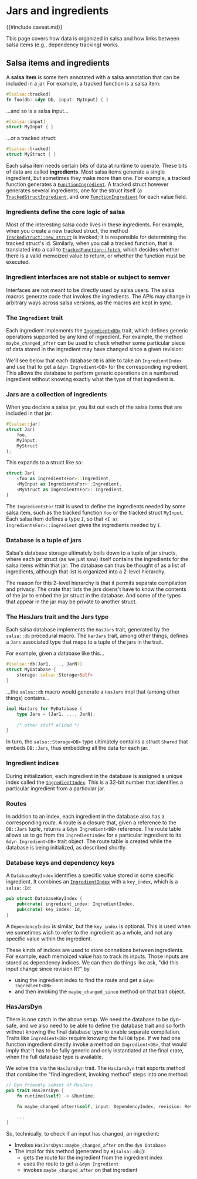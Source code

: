# Jars and ingredients

{{#include caveat.md}}

Tbis page covers how data is organized in salsa and how links between salsa items (e.g., dependency tracking) works.

## Salsa items and ingredients 

A **salsa item** is some item annotated with a salsa annotation that can be included in a jar.
For example, a tracked function is a salsa item:

```rust
#[salsa::tracked]
fn foo(db: &dyn Db, input: MyInput) { }
```

...and so is a salsa input...

```rust
#[salsa::input]
struct MyInput { }
```

...or a tracked struct:

```rust
#[salsa::tracked]
struct MyStruct { }
```

Each salsa item needs certain bits of data at runtime to operate.
These bits of data are called **ingredients**.
Most salsa items generate a single ingredient, but sometimes they make more than one.
For example, a tracked function generates a [`FunctionIngredient`].
A tracked struct however generates several ingredients, one for the struct itself (a [`TrackedStructIngredient`],
and one [`FunctionIngredient`] for each value field.

[`FunctionIngredient`]: https://github.com/salsa-rs/salsa/blob/becaade31e6ebc58cd0505fc1ee4b8df1f39f7de/components/salsa-2022/src/function.rs#L42
[`TrackedStructIngredient`]: https://github.com/salsa-rs/salsa/blob/becaade31e6ebc58cd0505fc1ee4b8df1f39f7de/components/salsa-2022/src/tracked_struct.rs#L18

### Ingredients define the core logic of salsa

Most of the interesting salsa code lives in these ingredients.
For example, when you create a new tracked struct, the method [`TrackedStruct::new_struct`] is invoked;
it is responsible for determining the tracked struct's id.
Similarly, when you call a tracked function, that is translated into a call to [`TrackedFunction::fetch`],
which decides whether there is a valid memoized value to return,
or whether the function must be executed.

[`TrackedStruct::new_struct`]: https://github.com/salsa-rs/salsa/blob/becaade31e6ebc58cd0505fc1ee4b8df1f39f7de/components/salsa-2022/src/tracked_struct.rs#L76
[`TrackedFunction::fetch`]: https://github.com/salsa-rs/salsa/blob/becaade31e6ebc58cd0505fc1ee4b8df1f39f7de/components/salsa-2022/src/function/fetch.rs#L15

### Ingredient interfaces are not stable or subject to semver

Interfaces are not meant to be directly used by salsa users.
The salsa macros generate code that invokes the ingredients.
The APIs may change in arbitrary ways across salsa versions,
as the macros are kept in sync.

### The `Ingredient` trait

Each ingredient implements the [`Ingredient<DB>`] trait, which defines generic operations supported by any kind of ingredient.
For example, the method `maybe_changed_after` can be used to check whether some particular piece of data stored in the ingredient may have changed since a given revision:

[`Ingredient<DB>`]: https://github.com/salsa-rs/salsa/blob/becaade31e6ebc58cd0505fc1ee4b8df1f39f7de/components/salsa-2022/src/ingredient.rs#L15
[`maybe_changed_after`]: https://github.com/salsa-rs/salsa/blob/becaade31e6ebc58cd0505fc1ee4b8df1f39f7de/components/salsa-2022/src/ingredient.rs#L21-L22

We'll see below that each database `DB` is able to take an `IngredientIndex` and use that to get a `&dyn Ingredient<DB>` for the corresponding ingredient.
This allows the database to perform generic operations on a numbered ingredient without knowing exactly what the type of that ingredient is.

### Jars are a collection of ingredients

When you declare a salsa jar, you list out each of the salsa items that are included in that jar:

```rust
#[salsa::jar]
struct Jar(
    foo,
    MyInput,
    MyStruct
);
```

This expands to a struct like so:

```rust
struct Jar(
    <foo as IngredientsFor>::Ingredient,
    <MyInput as IngredientsFor>::Ingredient,
    <MyStruct as IngredientsFor>::Ingredient,
)
```

The `IngredientsFor` trait is used to define the ingredients needed by some salsa item, such as the tracked function `foo`
or the tracked struct `MyInput`.
Each salsa item defines a type `I`, so that `<I as IngredientsFor>::Ingredient` gives the ingredients needed by `I`.

### Database is a tuple of jars

Salsa's database storage ultimately boils down to a tuple of jar structs,
where each jar struct (as we just saw) itself contains the ingredients
for the salsa items within that jar.
The database can thus be thought of as a list of ingredients,
although that list is organized into a 2-level hierarchy.

The reason for this 2-level hierarchy is that it permits separate compilation and privacy.
The crate that lists the jars doens't have to know the contents of the jar to embed the jar struct in the database.
And some of the types that appear in the jar may be private to another struct.

### The HasJars trait and the Jars type

Each salsa database implements the `HasJars` trait,
generated by the `salsa::db` procedural macro.
The `HarJars` trait, among other things, defines a `Jars` associated type that maps to a tuple of the jars in the trait.

For example, given a database like this...

```rust
#[salsa::db(Jar1, ..., JarN)]
struct MyDatabase {
    storage: salsa::Storage<Self>
}
```

...the `salsa::db` macro would generate a `HasJars` impl that (among other things) contains...

```rust
impl HarJars for MyDatabase {
    type Jars = (Jar1, ..., JarN);
    
    /* other stuff elided */
}
```

In turn, the `salsa::Storage<DB>` type ultimately contains a struct `Shared` that embeds `DB::Jars`, thus embedding all the data for each jar.

### Ingredient indices

During initialization, each ingredient in the database is assigned a unique index called the [`IngredientIndex`].
This is a 32-bit number that identifies a particular ingredient from a particular jar.

[`IngredientIndex`]: https://github.com/salsa-rs/salsa/blob/becaade31e6ebc58cd0505fc1ee4b8df1f39f7de/components/salsa-2022/src/routes.rs#L5-L9

### Routes

In addition to an index, each ingredient in the database also has a corresponding *route*.
A route is a closure that, given a reference to the `DB::Jars` tuple,
returns a `&dyn Ingredient<DB>` reference.
The route table allows us to go from the `IngredientIndex` for a particular ingredient
to its `&dyn Ingredient<DB>` trait object.
The route table is created while the database is being initialized,
as described shortly.

### Database keys and dependency keys

A `DatabaseKeyIndex` identifies a specific value stored in some specific ingredient.
It combines an [`IngredientIndex`] with a `key_index`, which is a `salsa::Id`:

```rust
pub struct DatabaseKeyIndex {
    pub(crate) ingredient_index: IngredientIndex,
    pub(crate) key_index: Id,
}
```

A `DependencyIndex` is similar, but the `key_index` is optional.
This is used when we sometimes wish to refer to the ingredient as a whole, and not any specific value within the ingredient.

These kinds of indices are used to store connetions between ingredients.
For example, each memoized value has to track its inputs.
Those inputs are stored as dependency indices. 
We can then do things like ask, "did this input change since revision R?" by

* using the ingredient index to find the route and get a `&dyn Ingredient<DB>`
* and then invoking the `maybe_changed_since` method on that trait object.

### HasJarsDyn

There is one catch in the above setup.
We need the database to be dyn-safe, and we also need to be able to define the database trait and so forth without knowing the final database type to enable separate compilation.
Traits like `Ingredient<DB>` require knowing the full `DB` type.
If we had one function ingredient directly invoke a method on `Ingredient<DB>`, that would imply that it has to be fully generic and only instantiated at the final crate, when the full database type is available.

We solve this via the `HasJarsDyn` trait. The `HasJarsDyn` trait exports method that combine the "find ingredient, invoking method" steps into one method:

```rust
// Dyn friendly subset of HasJars
pub trait HasJarsDyn {
    fn runtime(&self) -> &Runtime;

    fn maybe_changed_after(&self, input: DependencyIndex, revision: Revision) -> bool;

    ...
}
```

So, technically, to check if an input has changed, an ingredient:

* Invokes `HasJarsDyn::maybe_changed_after` on the `dyn Database`
* The impl for this method (generated by `#[salsa::db]`):
    * gets the route for the ingredient from the ingredient index
    * uses the route to get a `&dyn Ingredient`
    * invokes `maybe_changed_after` on that ingredient

